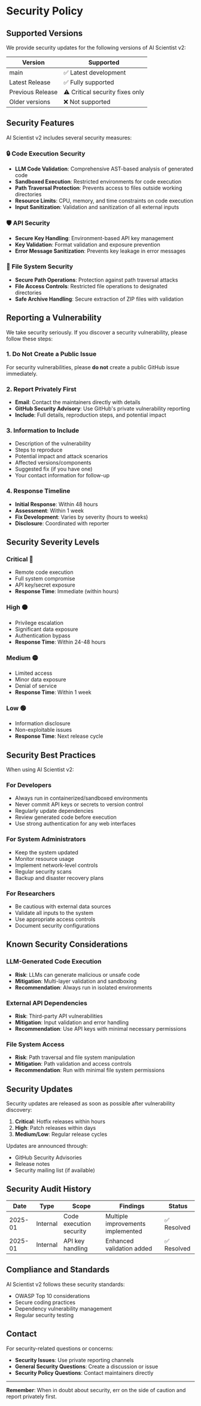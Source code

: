 # Security Policy

## Supported Versions

We provide security updates for the following versions of AI Scientist v2:

| Version | Supported          |
| ------- | ------------------ |
| main    | ✅ Latest development |
| Latest Release | ✅ Fully supported |
| Previous Release | ⚠️ Critical security fixes only |
| Older versions | ❌ Not supported |

## Security Features

AI Scientist v2 includes several security measures:

### 🔒 Code Execution Security
- **LLM Code Validation**: Comprehensive AST-based analysis of generated code
- **Sandboxed Execution**: Restricted environments for code execution
- **Path Traversal Protection**: Prevents access to files outside working directories
- **Resource Limits**: CPU, memory, and time constraints on code execution
- **Input Sanitization**: Validation and sanitization of all external inputs

### 🛡️ API Security
- **Secure Key Handling**: Environment-based API key management
- **Key Validation**: Format validation and exposure prevention
- **Error Message Sanitization**: Prevents key leakage in error messages

### 📁 File System Security
- **Secure Path Operations**: Protection against path traversal attacks
- **File Access Controls**: Restricted file operations to designated directories
- **Safe Archive Handling**: Secure extraction of ZIP files with validation

## Reporting a Vulnerability

We take security seriously. If you discover a security vulnerability, please follow these steps:

### 1. **Do Not** Create a Public Issue
For security vulnerabilities, please **do not** create a public GitHub issue immediately.

### 2. Report Privately First
- **Email**: Contact the maintainers directly with details
- **GitHub Security Advisory**: Use GitHub's private vulnerability reporting
- **Include**: Full details, reproduction steps, and potential impact

### 3. Information to Include
- Description of the vulnerability
- Steps to reproduce
- Potential impact and attack scenarios  
- Affected versions/components
- Suggested fix (if you have one)
- Your contact information for follow-up

### 4. Response Timeline
- **Initial Response**: Within 48 hours
- **Assessment**: Within 1 week
- **Fix Development**: Varies by severity (hours to weeks)
- **Disclosure**: Coordinated with reporter

## Security Severity Levels

### Critical 🔴
- Remote code execution
- Full system compromise
- API key/secret exposure
- **Response Time**: Immediate (within hours)

### High 🟠  
- Privilege escalation
- Significant data exposure
- Authentication bypass
- **Response Time**: Within 24-48 hours

### Medium 🟡
- Limited access
- Minor data exposure  
- Denial of service
- **Response Time**: Within 1 week

### Low 🟢
- Information disclosure
- Non-exploitable issues
- **Response Time**: Next release cycle

## Security Best Practices

When using AI Scientist v2:

### For Developers
- Always run in containerized/sandboxed environments
- Never commit API keys or secrets to version control
- Regularly update dependencies
- Review generated code before execution
- Use strong authentication for any web interfaces

### For System Administrators  
- Keep the system updated
- Monitor resource usage
- Implement network-level controls
- Regular security scans
- Backup and disaster recovery plans

### For Researchers
- Be cautious with external data sources
- Validate all inputs to the system
- Use appropriate access controls
- Document security configurations

## Known Security Considerations

### LLM-Generated Code Execution
- **Risk**: LLMs can generate malicious or unsafe code
- **Mitigation**: Multi-layer validation and sandboxing
- **Recommendation**: Always run in isolated environments

### External API Dependencies
- **Risk**: Third-party API vulnerabilities  
- **Mitigation**: Input validation and error handling
- **Recommendation**: Use API keys with minimal necessary permissions

### File System Access
- **Risk**: Path traversal and file system manipulation
- **Mitigation**: Path validation and access controls
- **Recommendation**: Run with minimal file system permissions

## Security Updates

Security updates are released as soon as possible after vulnerability discovery:

1. **Critical**: Hotfix releases within hours
2. **High**: Patch releases within days  
3. **Medium/Low**: Regular release cycles

Updates are announced through:
- GitHub Security Advisories
- Release notes
- Security mailing list (if available)

## Security Audit History

| Date | Type | Scope | Findings | Status |
|------|------|-------|----------|---------|
| 2025-01 | Internal | Code execution security | Multiple improvements implemented | ✅ Resolved |
| 2025-01 | Internal | API key handling | Enhanced validation added | ✅ Resolved |

## Compliance and Standards

AI Scientist v2 follows these security standards:
- OWASP Top 10 considerations
- Secure coding practices  
- Dependency vulnerability management
- Regular security testing

## Contact

For security-related questions or concerns:
- **Security Issues**: Use private reporting channels
- **General Security Questions**: Create a discussion or issue
- **Security Policy Questions**: Contact maintainers directly

---

**Remember**: When in doubt about security, err on the side of caution and report privately first.